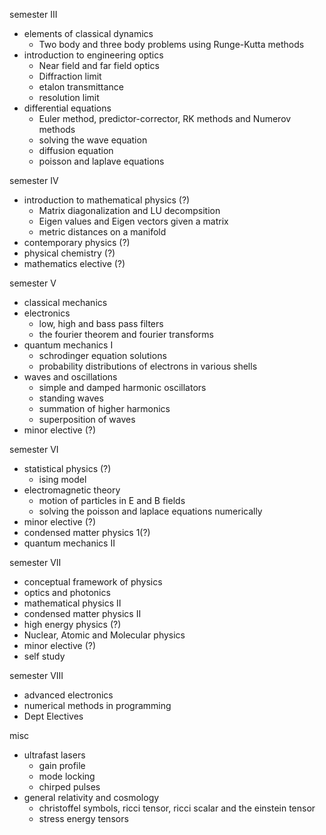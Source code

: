 semester III

* elements of classical dynamics
	* Two body and three body problems using Runge-Kutta methods
* introduction to engineering optics
	* Near field and far field optics
	* Diffraction limit
	* etalon transmittance
	* resolution limit
* differential equations
	* Euler method, predictor-corrector, RK methods and Numerov methods
	* solving the wave equation
	* diffusion equation
	* poisson and laplave equations

semester IV

* introduction to mathematical physics (?)
	* Matrix diagonalization and LU decompsition
	* Eigen values and Eigen vectors given a matrix
	* metric distances on a manifold
* contemporary physics (?)
* physical chemistry (?)
* mathematics elective (?)

semester V

* classical mechanics
* electronics
	* low, high and bass pass filters
	* the fourier theorem and fourier transforms
* quantum mechanics I
	* schrodinger equation solutions
	* probability distributions of electrons in various shells
* waves and oscillations
	* simple and damped harmonic oscillators
	* standing waves
	* summation of higher harmonics
	* superposition of waves
* minor elective (?)

semester VI

* statistical physics (?)
	* ising model
* electromagnetic theory
	* motion of particles in E and B fields
	* solving the poisson and laplace equations numerically
* minor elective (?)
* condensed matter physics 1(?)
* quantum mechanics II

semester VII

* conceptual framework of physics
* optics and photonics
* mathematical physics II
* condensed matter physics II
* high energy physics (?)
* Nuclear, Atomic and Molecular physics
* minor elective (?)
* self study

semester VIII

* advanced electronics
* numerical methods in programming
* Dept Electives

misc

* ultrafast lasers
	* gain profile
	* mode locking
	* chirped pulses
* general relativity and cosmology
	* christoffel symbols, ricci tensor, ricci scalar and the einstein tensor
	* stress energy tensors
